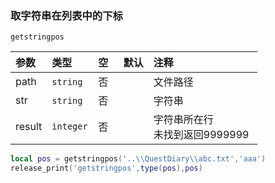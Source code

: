 ### 取字符串在列表中的下标

`getstringpos`

| 参数   | 类型      | 空   | 默认 | 注释                          |
| :----- | :-------- | :--- | :--- | :---------------------------- |
| path   | `string`  | 否   |      | 文件路径                      |
| str    | `string`  | 否   |      | 字符串                        |
| result | `integer` | 否   |      | 字符串所在行<br />未找到返回9999999 |
```lua
local pos = getstringpos('..\\QuestDiary\\abc.txt','aaa')
release_print('getstringpos',type(pos),pos)
```

